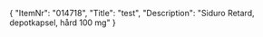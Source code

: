 {
  "ItemNr": "014718",
  "Title": "test",
  "Description": "Siduro Retard, depotkapsel, hård 100 mg"
}